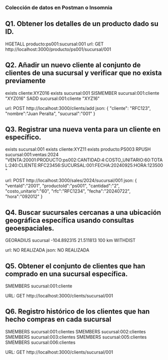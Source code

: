 ### Colección de datos en Postman o Insomnia 

## Q1. Obtener los detalles de un producto dado su ID.
HGETALL producto:ps001:sucursal:001
url: GET http://localhost:3000/producto/ps001/sucursal/001

## Q2. Añadir un nuevo cliente al conjunto de clientes de una sucursal y verificar que no exista previamente

exists cliente:XYZ016
exists sucursal:001
SISMEMBER sucursal:001:cliente "XYZ016"
SADD sucursal:001:cliente "XYZ16"

url: POST http://localhost:3000/clients/add 
json:
{
  "cliente": "RFC123",
	"nombre":"Juan Peralta",
	"sucursal":"001"
}

## Q3.  Registrar una nueva venta para un cliente en específico.
exists sucursal:001
exists cliente:XYZ11
exists producto:PS003
RPUSH sucursal:001:ventas:2024 "VENTA:20001:PRODUCTO:ps002:CANTIDAD:4:COSTO_UNITARIO:60:TOTAL:240:CLIENTE:RFC23456:SUCURSAL:001:FECHA:20240925:HORA:123500"

url: POST http://localhost:3000/sales/2024/sucursal/001 
json: 
{
	"ventaId":"2001",
	"productoId":"ps001",
	"cantidad":"2",
	"costo_unitario":"60",
	"rfc":"RFC1234",
	"fecha":"20240722",
	"hora":"092012"
}

## Q4. Buscar sucursales cercanas a una ubicación geográfica específica usando consultas geoespaciales.
GEORADIUS sucursal -104.892315 21.511813 100 km WITHDIST

url: NO REALIZADA
json: NO REALIZADA 
## Q5. Obtener el conjunto de clientes que han comprado en una sucursal específica.
SMEMBERS sucursal:001:cliente

URL: GET http://localhost:3000/clients/sucursal/001 

## Q6. Registro histórico de los clientes que han hecho compras en cada sucursal
SMEMBERS sucursal:001:clientes
SMEMBERS sucursal:002:clientes
SMEMBERS sucursal:003:clientes
SMEMBERS sucursal:005:clientes
SMEMBERS sucursal:006:clientes

URL: GET http://localhost:3000/clients/sucursal/001 